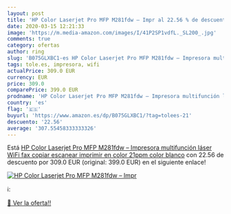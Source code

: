 ```yaml
---
layout: post
title: 'HP Color Laserjet Pro MFP M281fdw – Impr al 22.56 % de descuento'
date: 2020-03-15 12:21:33
image: 'https://m.media-amazon.com/images/I/41P2SP1vdfL._SL200_.jpg'
comments: true
category: ofertas
author: ring
slug: 'B075GLXBC1-es HP Color Laserjet Pro MFP M281fdw – Impresora multifunción...'
tags: tole.es, impresora, wifi
actualPrice: 309.0 EUR
currency: EUR
price: 309.0
comparePrice: 399.0 EUR
prodname: 'HP Color Laserjet Pro MFP M281fdw – Impresora multifunción láser  WiFi  fax  copiar  escanear  imprimir en color  21ppm   color blanco'
country: 'es'
flag: '🇪🇸'
buyurl: 'https://www.amazon.es/dp/B075GLXBC1/?tag=tolees-21'
descuento: '22.56'
average: '307.55458333333326'
---
```


Está [HP Color Laserjet Pro MFP M281fdw – Impresora multifunción láser  WiFi  fax  copiar  escanear  imprimir en color  21ppm   color blanco](https://www.amazon.es/dp/B075GLXBC1/?tag=tolees-21) con 22.56 de descuento por 309.0 EUR (original: 399.0 EUR) en el siguiente enlace!

[![HP Color Laserjet Pro MFP M281fdw – Impr](https://m.media-amazon.com/images/I/41P2SP1vdfL._SL200_.jpg)](https://www.amazon.es/dp/B075GLXBC1/?tag=tolees-21)

ℹ️:


[🛒 Ver la oferta!!](https://www.amazon.es/dp/B075GLXBC1/?tag=tolees-21)
